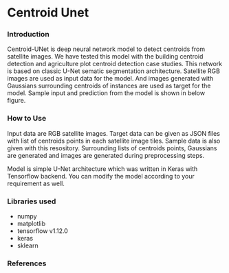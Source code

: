 # Centroid Unet

### Introduction

Centroid-UNet is deep neural network model to detect centroids from satellite images. We have tested this model with the building centroid detection and agriculture plot centroid detection case studies. This network is based on classic U-Net sematic segmentation architecture. Satellite RGB images are used as input data for the model. And images generated with Gaussians surrounding centroids of instances are used as target for the model. Sample input and prediction from the model is shown in below figure.

### How to Use

Input data are RGB satellite images. Target data can be given as JSON files with list of centroids points in each satellite image tiles. Sample data is also given with this resository. Surrounding lists of centroids points, Gaussians are generated and images are generated during preprocessing steps.

Model is simple U-Net architecture which was written in Keras with Tensorflow backend. You can modify the model according to your requirement as well.

### Libraries used
- numpy
- matplotlib
- tensorflow v1.12.0
- keras
- sklearn

### References






